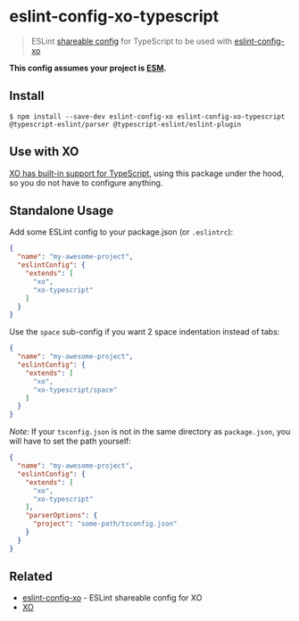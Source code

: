 # eslint-config-xo-typescript

> ESLint
> [shareable config](https://eslint.org/docs/developer-guide/shareable-configs.html)
> for TypeScript to be used with
> [eslint-config-xo](https://github.com/xojs/eslint-config-xo)

**This config assumes your project is [ESM](https://nodejs.org/api/esm.html).**

## Install

```
$ npm install --save-dev eslint-config-xo eslint-config-xo-typescript @typescript-eslint/parser @typescript-eslint/eslint-plugin
```

## Use with XO

[XO has built-in support for TypeScript](https://github.com/xojs/xo#typescript),
using this package under the hood, so you do not have to configure anything.

## Standalone Usage

Add some ESLint config to your package.json (or `.eslintrc`):

```json
{
  "name": "my-awesome-project",
  "eslintConfig": {
    "extends": [
      "xo",
      "xo-typescript"
    ]
  }
}
```

Use the `space` sub-config if you want 2 space indentation instead of tabs:

```json
{
  "name": "my-awesome-project",
  "eslintConfig": {
    "extends": [
      "xo",
      "xo-typescript/space"
    ]
  }
}
```

_Note:_ If your `tsconfig.json` is not in the same directory as `package.json`,
you will have to set the path yourself:

```json
{
  "name": "my-awesome-project",
  "eslintConfig": {
    "extends": [
      "xo",
      "xo-typescript"
    ],
    "parserOptions": {
      "project": "some-path/tsconfig.json"
    }
  }
}
```

## Related

- [eslint-config-xo](https://github.com/xojs/eslint-config-xo) - ESLint
  shareable config for XO
- [XO](https://github.com/xojs/xo)
